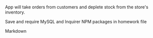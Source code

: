 App will take orders from customers and deplete stock from the store's inventory. 

Save and require MySQL and Inquirer NPM packages in homework file 

Markdown 

